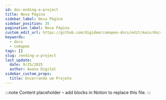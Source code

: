 ```yaml
---
id: doc-ending-a-project
title: Nova Página
sidebar_label: Nova Página
sidebar_position: 35
pagination_label: Nova Página
custom_edit_url: https://github.com/digidem/comapeo-docs/edit/main/docs/ending-a-project.md
keywords:
  - docs
  - comapeo
tags: []
slug: /ending-a-project
last_update:
  date: 9/25/2025
  author: Awana Digital
sidebar_custom_props:
  title: Encerrando um Projeto
---
```


<!-- Placeholder content generated automatically because the Notion page is missing a Website Block. -->

:::note
Content placeholder – add blocks in Notion to replace this file.
:::
